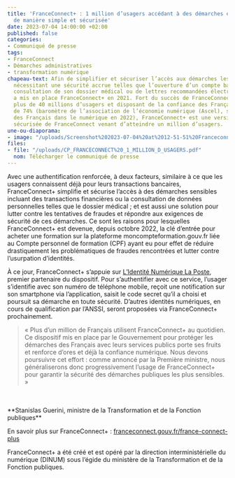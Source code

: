```yaml
---
title: 'FranceConnect+ : 1 million d’usagers accédant à des démarches en ligne sensibles
  de manière simple et sécurisée'
date: 2023-07-04 14:00:00 +02:00
published: false
categories:
- Communiqué de presse
tags:
- FranceConnect
- Démarches administratives
- transformation numérique
chapeau-text: Afin de simplifier et sécuriser l’accès aux démarches les plus sensibles
  nécessitant une sécurité accrue telles que l’ouverture d’un compte bancaire, la
  consultation de son dossier médical ou de lettres recommandées électroniques, l’État
  a mis en place FranceConnect+ en 2021. Fort du succès de FranceConnect utilisé par
  plus de 40 millions d’usagers et disposant de la confiance des Français à hauteur
  de 74% (baromètre de l’association de l’économie numérique (Ascel), sur la confiance
  des Français dans le numérique en 2022), FranceConnect+ est une version encore plus
  sécurisée de FranceConnect venant d’atteindre un million d’usagers.
une-ou-diaporama:
- image: "/uploads/Screenshot%202023-07-04%20at%2012-51-51%20Franceconnect%20-%20Acc%C3%A9dez%20simplement%20aux%20services%20publics.png"
files:
- file: "/uploads/CP_FRANCECONNECT%20_1_MILLION_D_USAGERS.pdf"
  nom: Télécharger le communiqué de presse
---
```


Avec une authentification renforcée, à deux facteurs, similaire à ce que les usagers connaissent déjà pour leurs transactions bancaires, FranceConnect+ simplifie et sécurise l’accès à des démarches sensibles incluant des transactions financières ou la consultation de données personnelles telles que le dossier médical ; et est aussi une solution pour lutter contre les tentatives de fraudes et répondre aux exigences de sécurité de ces démarches. Ce sont les raisons pour lesquelles FranceConnect+ est devenue, depuis octobre 2022, la clé d’entrée pour acheter une formation sur la plateforme moncompteformation.gouv.fr liée au Compte personnel de formation (CPF) ayant eu pour effet de réduire drastiquement les problématiques de fraudes rencontrées et lutter contre l’usurpation d’identités. 

À ce jour, FranceConnect+ s’appuie sur [L’Identité Numérique La Poste](https://lidentitenumerique.laposte.fr/), premier partenaire du dispositif. Pour s’authentifier avec ce service, l’usager s’identifie avec son numéro de téléphone mobile, reçoit une notification sur son smartphone via l’application, saisit le code secret qu’il a choisi et poursuit sa démarche en toute sécurité. D’autres identités numériques, en cours de qualification par l’ANSSI, seront proposées via FranceConnect+ prochainement.

> « Plus d’un million de Français utilisent FranceConnect+ au quotidien. Ce dispositif mis en place par le Gouvernement pour protéger les démarches des Français avec leurs services publics porte ses fruits et renforce d’ores et déjà la confiance numérique. Nous devons poursuivre cet effort : comme annoncé par la Première ministre, nous généraliserons donc progressivement l’usage de FranceConnect+ pour garantir la sécurité des démarches publiques les plus sensibles. »
<br>
<br>**Stanislas Guerini, ministre de la Transformation et de la Fonction publiques**

En savoir plus sur FranceConnect+ : [franceconnect.gouv.fr/france-connect-plus ](https://franceconnect.gouv.fr/france-connect-plus) 

FranceConnect+ a été créé et est opéré par la direction interministérielle du numérique (DINUM) sous l’égide du ministère de la Transformation et de la Fonction publiques. 
